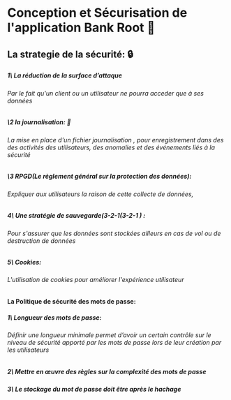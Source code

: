 # Conception et  Sécurisation de l'application Bank Root 🏧

## La strategie de la sécurité: 🔒

##### 1\ La réduction de la surface d’attaque
###### Par le fait qu'un client ou un utilisateur ne pourra acceder  que à ses données

##### \2 la journalisation: 📖
###### La mise en place d'un fichier journalisation ,  pour enregistrement dans des  des activités des utilisateurs, des anomalies et des événements liés à la sécurité

##### \3 RPGD(Le règlement général sur la protection des données):
###### Expliquer aux utilisateurs  la raison de cette collecte de données,

##### 4\ Une stratégie de sauvegarde(3-2-1(3-2-1 ) :
###### Pour s'assurer que les données sont stockées ailleurs en cas de vol ou de destruction de données

##### 5\ Cookies:
###### L'utilisation de cookies pour améliorer l'expérience utilisateur

#### La Politique de sécurité des mots de passe:

##### 1\  Longueur des mots de passe:
###### Définir une longueur minimale permet d’avoir un certain contrôle sur le niveau de sécurité apporté par les mots de passe lors de leur création par les utilisateurs

##### 2\ Mettre en œuvre des règles sur la complexité des mots de passe
##### 3\ Le stockage du mot de passe doit être après le hachage
